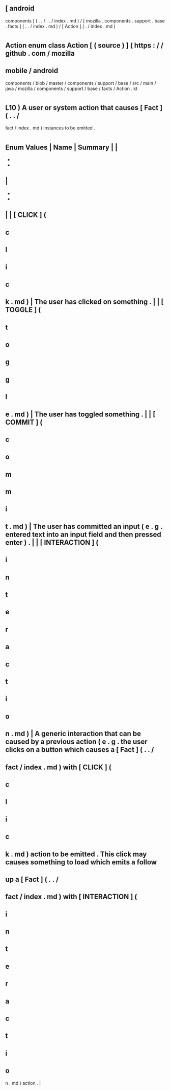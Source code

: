 [
android
-
components
]
(
.
.
/
.
.
/
index
.
md
)
/
[
mozilla
.
components
.
support
.
base
.
facts
]
(
.
.
/
index
.
md
)
/
[
Action
]
(
.
/
index
.
md
)
#
Action
enum
class
Action
[
(
source
)
]
(
https
:
/
/
github
.
com
/
mozilla
-
mobile
/
android
-
components
/
blob
/
master
/
components
/
support
/
base
/
src
/
main
/
java
/
mozilla
/
components
/
support
/
base
/
facts
/
Action
.
kt
#
L10
)
A
user
or
system
action
that
causes
[
Fact
]
(
.
.
/
-
fact
/
index
.
md
)
instances
to
be
emitted
.
#
#
#
Enum
Values
|
Name
|
Summary
|
|
-
-
-
|
-
-
-
|
|
[
CLICK
]
(
-
c
-
l
-
i
-
c
-
k
.
md
)
|
The
user
has
clicked
on
something
.
|
|
[
TOGGLE
]
(
-
t
-
o
-
g
-
g
-
l
-
e
.
md
)
|
The
user
has
toggled
something
.
|
|
[
COMMIT
]
(
-
c
-
o
-
m
-
m
-
i
-
t
.
md
)
|
The
user
has
committed
an
input
(
e
.
g
.
entered
text
into
an
input
field
and
then
pressed
enter
)
.
|
|
[
INTERACTION
]
(
-
i
-
n
-
t
-
e
-
r
-
a
-
c
-
t
-
i
-
o
-
n
.
md
)
|
A
generic
interaction
that
can
be
caused
by
a
previous
action
(
e
.
g
.
the
user
clicks
on
a
button
which
causes
a
[
Fact
]
(
.
.
/
-
fact
/
index
.
md
)
with
[
CLICK
]
(
-
c
-
l
-
i
-
c
-
k
.
md
)
action
to
be
emitted
.
This
click
may
causes
something
to
load
which
emits
a
follow
-
up
a
[
Fact
]
(
.
.
/
-
fact
/
index
.
md
)
with
[
INTERACTION
]
(
-
i
-
n
-
t
-
e
-
r
-
a
-
c
-
t
-
i
-
o
-
n
.
md
)
action
.
|
